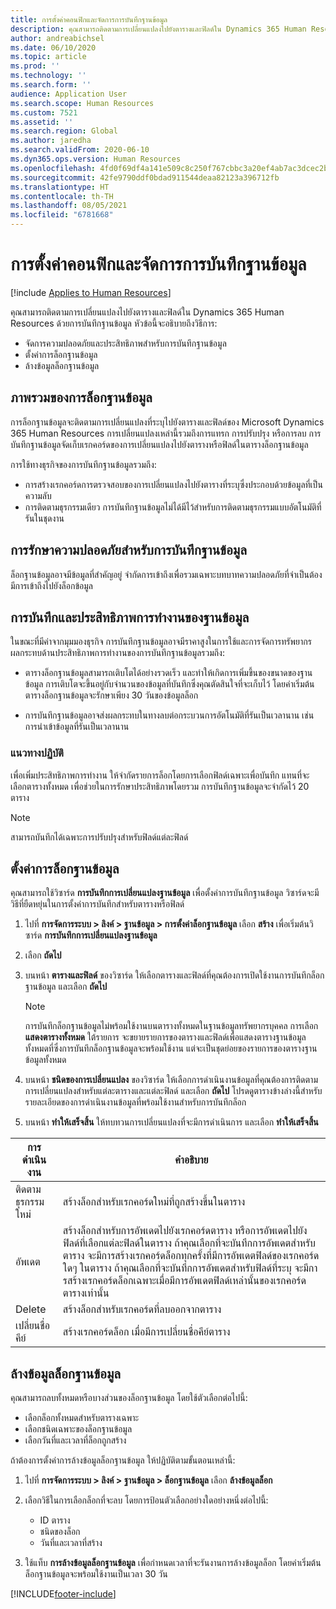 ```yaml
---
title: การตั้งค่าคอนฟิกและจัดการการบันทึกฐานข้อมูล
description: คุณสามารถติดตามการเปลี่ยนแปลงไปยังตารางและฟิลด์ใน Dynamics 365 Human Resources ด้วยการบันทึกฐานข้อมูล
author: andreabichsel
ms.date: 06/10/2020
ms.topic: article
ms.prod: ''
ms.technology: ''
ms.search.form: ''
audience: Application User
ms.search.scope: Human Resources
ms.custom: 7521
ms.assetid: ''
ms.search.region: Global
ms.author: jaredha
ms.search.validFrom: 2020-06-10
ms.dyn365.ops.version: Human Resources
ms.openlocfilehash: 4fd0f69df4a141e509c8c250f767cbbc3a20ef4ab7ac3dcec2bc6faa15eababb
ms.sourcegitcommit: 42fe9790ddf0bdad911544deaa82123a396712fb
ms.translationtype: HT
ms.contentlocale: th-TH
ms.lasthandoff: 08/05/2021
ms.locfileid: "6781668"
---
```

# <a name="configure-and-manage-database-logging"></a>การตั้งค่าคอนฟิกและจัดการการบันทึกฐานข้อมูล

[!include [Applies to Human Resources](../includes/applies-to-hr.md)]

คุณสามารถติดตามการเปลี่ยนแปลงไปยังตารางและฟิลด์ใน Dynamics 365 Human Resources ด้วยการบันทึกฐานข้อมูล หัวข้อนี้จะอธิบายถึงวิธีการ:

- จัดการความปลอดภัยและประสิทธิภาพสำหรับการบันทึกฐานข้อมูล
- ตั้งค่าการล็อกฐานข้อมูล
- ล้างข้อมูลล็อกฐานข้อมูล

## <a name="overview-of-database-logging"></a>ภาพรวมของการล็อกฐานข้อมูล

การล็อกฐานข้อมูลจะติดตามการเปลี่ยนแปลงที่ระบุไปยังตารางและฟิลด์ของ Microsoft Dynamics 365 Human Resources การเปลี่ยนแปลงเหล่านี้รวมถึงการแทรก การปรับปรุง หรือการลบ การบันทึกฐานข้อมูลจัดเก็บเรกคอร์ดของการเปลี่ยนแปลงไปยังตารางหรือฟิลด์ในตารางล็อกฐานข้อมูล

การใช้ทางธุรกิจของการบันทึกฐานข้อมูลรวมถึง:

- การสร้างเรกคอร์ดการตรวจสอบของการเปลี่ยนแปลงไปยังตารางที่ระบุซึ่งประกอบด้วยข้อมูลที่เป็นความลับ
- การติดตามธุรกรรมเดียว การบันทึกฐานข้อมูลไม่ได้มีไว้สำหรับการติดตามธุรกรรมแบบอัตโนมัติที่รันในชุดงาน

## <a name="security-for-database-logging"></a>การรักษาความปลอดภัยสำหรับการบันทึกฐานข้อมูล

ล็อกฐานข้อมูลอาจมีข้อมูลที่สำคัญอยู่  จำกัดการเข้าถึงเพื่อรวมเฉพาะบทบาทความปลอดภัยที่จำเป็นต้องมีการเข้าถึงไปยังล็อกข้อมูล

## <a name="database-logging-and-performance"></a>การบันทึกและประสิทธิภาพการทำงานของฐานข้อมูล

ในขณะที่มีค่าจากมุมมองธุรกิจ การบันทึกฐานข้อมูลอาจมีราคาสูงในการใช้และการจัดการทรัพยากร ผลกระทบด้านประสิทธิภาพการทำงานของการบันทึกฐานข้อมูลรวมถึง:

- ตารางล็อกฐานข้อมูลสามารถเติบโตได้อย่างรวดเร็ว และทำให้เกิดการเพิ่มขึ้นของขนาดของฐานข้อมูล การเติบโตจะขึ้นอยู่กับจำนวนของข้อมูลที่บันทึกซึ่งคุณตัดสินใจที่จะเก็บไว้ โดยค่าเริ่มต้น ตารางล็อกฐานข้อมูลจะรักษาเพียง 30 วันของข้อมูลล็อก 

- การบันทึกฐานข้อมูลอาจส่งผลกระทบในทางลบต่อกระบวนการอัตโนมัติที่รันเป็นเวลานาน เช่น การนำเข้าข้อมูลที่รันเป็นเวลานาน

### <a name="best-practices"></a>แนวทางปฏิบัติ

เพื่อเพิ่มประสิทธิภาพการทำงาน ให้จำกัดรายการล็อกโดยการเลือกฟิลด์เฉพาะเพื่อบันทึก แทนที่จะเลือกตารางทั้งหมด เพื่อช่วยในการรักษาประสิทธิภาพโดยรวม การบันทึกฐานข้อมูลจะจำกัดไว้ 20 ตาราง

> [!NOTE]
> สามารถบันทึกได้เฉพาะการปรับปรุงสำหรับฟิลด์แต่ละฟิลด์

## <a name="set-up-database-logging"></a>ตั้งค่าการล็อกฐานข้อมูล

คุณสามารถใช้วิซาร์ด **การบันทึกการเปลี่ยนแปลงฐานข้อมูล** เพื่อตั้งค่าการบันทึกฐานข้อมูล วิซาร์ดจะมีวิธีที่ยืดหยุ่นในการตั้งค่าการบันทึกสำหรับตารางหรือฟิลด์

1. ไปที่ **การจัดการระบบ > ลิงค์ > ฐานข้อมูล > การตั้งค่าล็อกฐานข้อมูล** เลือก **สร้าง** เพื่อเริ่มต้นวิซาร์ด **การบันทึกการเปลี่ยนแปลงฐานข้อมูล**
2. เลือก **ถัดไป** 
3. บนหน้า **ตารางและฟิลด์** ของวิซาร์ด ให้เลือกตารางและฟิลด์ที่คุณต้องการเปิดใช้งานการบันทึกล็อกฐานข้อมูล และเลือก **ถัดไป**

   > [!Note]
   > การบันทึกล็อกฐานข้อมูลไม่พร้อมใช้งานบนตารางทั้งหมดในฐานข้อมูลทรัพยากรบุคคล การเลือก **แสดงตารางทั้งหมด** ใต้รายการ จะขยายรายการของตารางและฟิลด์เพื่อแสดงตารางฐานข้อมูลทั้งหมดที่ซึ่งการบันทึกล็อกฐานข้อมูลจะพร้อมใช้งาน แต่จะเป็นชุดย่อยของรายการของตารางฐานข้อมูลทั้งหมด

4. บนหน้า **ชนิดของการเปลี่ยนแปลง** ของวิซาร์ด ให้เลือกการดําเนินงานข้อมูลที่คุณต้องการติดตามการเปลี่ยนแปลงสำหรับแต่ละตารางและแต่ละฟิลด์ และเลือก **ถัดไป** โปรดดูตารางข้างล่างนี้สำหรับรายละเอียดของการดําเนินงานข้อมูลที่พร้อมใช้งานสำหรับการบันทึกล็อก
5. บนหน้า **ทำให้เสร็จสิ้น** ให้ทบทวนการเปลี่ยนแปลงที่จะมีการดำเนินการ และเลือก **ทำให้เสร็จสิ้น**

| การดำเนินงาน | คำอธิบาย |
| -- | -- |
| ติดตามธุรกรรมใหม่ | สร้างล็อกสำหรับเรกคอร์ดใหม่ที่ถูกสร้างขึ้นในตาราง |
| อัพเดต | สร้างล็อกสำหรับการอัพเดตไปยังเรกคอร์ดตาราง หรือการอัพเดตไปยังฟิลด์ที่เลือกแต่ละฟิลด์ในตาราง ถ้าคุณเลือกที่จะบันทึกการอัพเดตสำหรับตาราง จะมีการสร้างเรกคอร์ดล็อกทุกครั้งที่มีการอัพเดตฟิลด์ของเรกคอร์ดใดๆ ในตาราง ถ้าคุณเลือกที่จะบันทึกการอัพเดตสำหรับฟิลด์ที่ระบุ จะมีการสร้างเรกคอร์ดล็อกเฉพาะเมื่อมีการอัพเดตฟิลด์เหล่านั้นของเรกคอร์ดตารางเท่านั้น |
| Delete | สร้างล็อกสำหรับเรกคอร์ดที่ลบออกจากตาราง |
| เปลี่ยนชื่อคีย์ | สร้างเรกคอร์ดล็อก เมื่อมีการเปลี่ยนชื่อคีย์ตาราง |


## <a name="clean-up-database-logs"></a>ล้างข้อมูลล็อกฐานข้อมูล

คุณสามารถลบทั้งหมดหรือบางส่วนของล็อกฐานข้อมูล โดยใช้ตัวเลือกต่อไปนี้:

- เลือกล็อกทั้งหมดสำหรับตารางเฉพาะ
- เลือกชนิดเฉพาะของล็อกฐานข้อมูล
- เลือกวันที่และเวลาที่ล็อกถูกสร้าง

ถ้าต้องการตั้งค่าการล้างข้อมูลล็อกฐานข้อมูล ให้ปฏิบัติตามขั้นตอนเหล่านี้: 

1. ไปที่ **การจัดการระบบ > ลิงค์ > ฐานข้อมูล > ล็อกฐานข้อมูล** เลือก **ล้างข้อมูลล็อก**

2. เลือกวิธีในการเลือกล็อกที่จะลบ โดยการป้อนตัวเลือกอย่างใดอย่างหนึ่งต่อไปนี้:

   - ID ตาราง
   - ชนิดของล็อก
   - วันที่และเวลาที่สร้าง

3. ใช้แท็บ **การล้างข้อมูลล็อกฐานข้อมูล** เพื่อกำหนดเวลาที่จะรันงานการล้างข้อมูลล็อก โดยค่าเริ่มต้น ล็อกฐานข้อมูลจะพร้อมใช้งานเป็นเวลา 30 วัน


[!INCLUDE[footer-include](../includes/footer-banner.md)]
